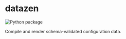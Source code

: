 <!--
    =====================================
    generator=datazen
    version=1.2.0
    hash=e02ba7057bfec593a50efee69c45ac3f
    =====================================
-->

# datazen

![Python package](https://github.com/vkottler/datazen/workflows/Python%20package/badge.svg)

Compile and render schema-validated configuration data.
